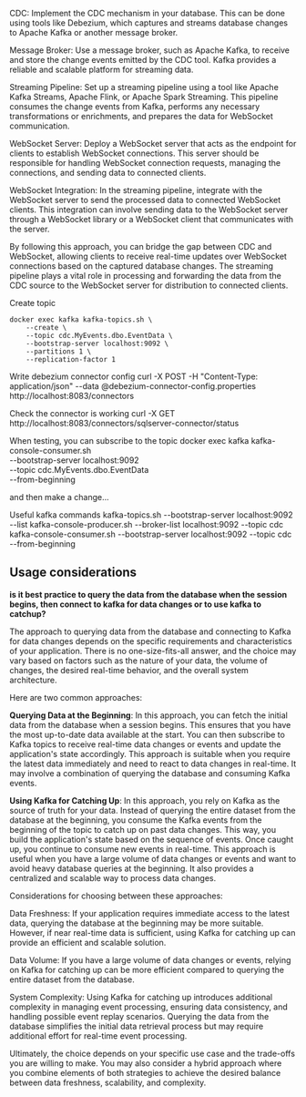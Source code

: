 CDC: Implement the CDC mechanism in your database. This can be done using tools like Debezium, which captures and streams database changes to Apache Kafka or another message broker.

Message Broker: Use a message broker, such as Apache Kafka, to receive and store the change events emitted by the CDC tool. Kafka provides a reliable and scalable platform for streaming data.

Streaming Pipeline: Set up a streaming pipeline using a tool like Apache Kafka Streams, Apache Flink, or Apache Spark Streaming. This pipeline consumes the change events from Kafka, performs any necessary transformations or enrichments, and prepares the data for WebSocket communication.

WebSocket Server: Deploy a WebSocket server that acts as the endpoint for clients to establish WebSocket connections. This server should be responsible for handling WebSocket connection requests, managing the connections, and sending data to connected clients.

WebSocket Integration: In the streaming pipeline, integrate with the WebSocket server to send the processed data to connected WebSocket clients. This integration can involve sending data to the WebSocket server through a WebSocket library or a WebSocket client that communicates with the server.

By following this approach, you can bridge the gap between CDC and WebSocket, allowing clients to receive real-time updates over WebSocket connections based on the captured database changes. The streaming pipeline plays a vital role in processing and forwarding the data from the CDC source to the WebSocket server for distribution to connected clients.


Create topic
```{sh}
docker exec kafka kafka-topics.sh \
    --create \
    --topic cdc.MyEvents.dbo.EventData \
    --bootstrap-server localhost:9092 \
    --partitions 1 \
    --replication-factor 1
```

Write debezium connector config
curl -X POST -H "Content-Type: application/json" --data @debezium-connector-config.properties http://localhost:8083/connectors

Check the connector is working
curl -X GET http://localhost:8083/connectors/sqlserver-connector/status


When testing, you can subscribe to the topic
docker exec kafka kafka-console-consumer.sh \
    --bootstrap-server localhost:9092 \
    --topic cdc.MyEvents.dbo.EventData \
    --from-beginning


and then make a change...



Useful kafka commands
kafka-topics.sh --bootstrap-server localhost:9092 --list
kafka-console-producer.sh --broker-list localhost:9092 --topic cdc
kafka-console-consumer.sh --bootstrap-server localhost:9092 --topic cdc --from-beginning


## Usage considerations

**is it best practice to query the data from the database when the session begins, then connect to kafka for data changes or to use kafka to catchup?**

The approach to querying data from the database and connecting to Kafka for data changes depends on the specific requirements and characteristics of your application. There is no one-size-fits-all answer, and the choice may vary based on factors such as the nature of your data, the volume of changes, the desired real-time behavior, and the overall system architecture.

Here are two common approaches:

**Querying Data at the Beginning**: In this approach, you can fetch the initial data from the database when a session begins. This ensures that you have the most up-to-date data available at the start. You can then subscribe to Kafka topics to receive real-time data changes or events and update the application's state accordingly. This approach is suitable when you require the latest data immediately and need to react to data changes in real-time. It may involve a combination of querying the database and consuming Kafka events.

**Using Kafka for Catching Up**: In this approach, you rely on Kafka as the source of truth for your data. Instead of querying the entire dataset from the database at the beginning, you consume the Kafka events from the beginning of the topic to catch up on past data changes. This way, you build the application's state based on the sequence of events. Once caught up, you continue to consume new events in real-time. This approach is useful when you have a large volume of data changes or events and want to avoid heavy database queries at the beginning. It also provides a centralized and scalable way to process data changes.

Considerations for choosing between these approaches:

Data Freshness: If your application requires immediate access to the latest data, querying the database at the beginning may be more suitable. However, if near real-time data is sufficient, using Kafka for catching up can provide an efficient and scalable solution.

Data Volume: If you have a large volume of data changes or events, relying on Kafka for catching up can be more efficient compared to querying the entire dataset from the database.

System Complexity: Using Kafka for catching up introduces additional complexity in managing event processing, ensuring data consistency, and handling possible event replay scenarios. Querying the data from the database simplifies the initial data retrieval process but may require additional effort for real-time event processing.

Ultimately, the choice depends on your specific use case and the trade-offs you are willing to make. You may also consider a hybrid approach where you combine elements of both strategies to achieve the desired balance between data freshness, scalability, and complexity.
